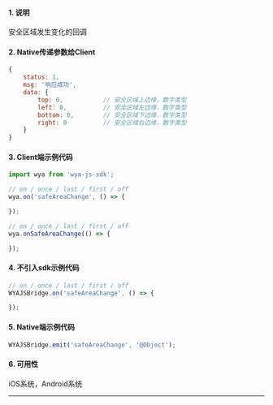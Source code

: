 #### 1. 说明

安全区域发生变化的回调

#### 2. Native传递参数给Client

```javascript
{
	status: 1,
	msg: '响应成功',
	data: {
		top: 0,           // 安全区域上边缘，数字类型
		left: 0,          // 安全区域左边缘，数字类型
		bottom: 0,        // 安全区域下边缘，数字类型
		right: 0          // 安全区域右边缘，数字类型
	}
}
```

#### 3. Client端示例代码

```javascript
import wya from 'wya-js-sdk';

// on / once / last / first / off
wya.on('safeAreaChange', () => {

});

// on / once / last / first / off
wya.onSafeAreaChange(() => {

});
```

#### 4. 不引入sdk示例代码

```javascript
// on / once / last / first / off
WYAJSBridge.on('safeAreaChange', () => {

});
```

#### 5. Native端示例代码

```javascript
WYAJSBridge.emit('safeAreaChange', '@Object');
```

#### 6. 可用性

iOS系统，Android系统

---------

